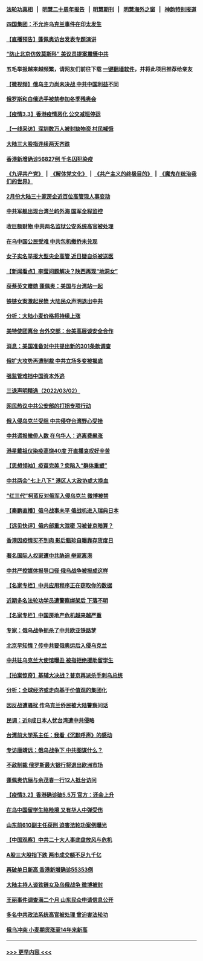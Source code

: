 #### [法轮功真相](https://github.com/gfw-breaker/truth/blob/master/README.md?t=0) &nbsp;&nbsp;|&nbsp;&nbsp; [明慧二十周年报告](https://github.com/gfw-breaker/mh-reports/blob/master/README.md?t=0) &nbsp;&nbsp;|&nbsp;&nbsp;[明慧期刊](https://github.com/gfw-breaker/mh-qikan) &nbsp;&nbsp;|&nbsp;&nbsp; [明慧海外之窗](https://github.com/gfw-breaker/mh-news/blob/master/README.md?t=0) &nbsp;&nbsp;|&nbsp;&nbsp; [神韵特别报道](https://github.com/gfw-breaker/mh-news/blob/master/shenyun.md?t=0)
#### [四国集团：不允许乌克兰事件在印太发生](../pages/nsc413/n13619911.md?t=03040501) 
#### [【直播预告】蓬佩奥访台发表专题演讲](../pages/nsc413/n13619885.md?t=03040501) 
#### [“防止北京仿效莫斯科” 美议员提案震慑中共](../pages/nsc413/n13619750.md?t=03040501) 
#### 五毛举报越来越频繁，请网友们前往下载 [一键翻墙软件](https://github.com/gfw-breaker/ssr-accounts)，并将此项目推荐给亲友
#### [【微视频】俄乌主力尚未决战 中共中国利益不同](../pages/nsc413/n13619648.md?t=03040501) 
#### [俄罗斯和白俄选手被禁参加冬季残奥会](../pages/nsc413/n13619260.md?t=03040501) 
#### [【疫情3.3】香港疫情恶化 公交减班停运](../pages/nsc413/n13619007.md?t=03040501) 
#### [【一线采访】深圳数万人被封缺物资 村民喊饿](../pages/nsc413/n13618881.md?t=03040501) 
#### [大陆三大股指连续两天齐跌](../pages/nsc413/n13618931.md?t=03040501) 
#### [香港新增确诊56827例 千名囚犯染疫](../pages/nsc413/n13618957.md?t=03040501) 
#### [《九评共产党》](https://github.com/begood0513/9ping.md/blob/master/README.md) &nbsp;|&nbsp; [《解体党文化》](../../../../jtdwh.md/blob/master/README.md)  &nbsp;|&nbsp; [《共产主义的终极目的》](../../../../gczydzjmd.md/blob/master/README.md) &nbsp;|&nbsp; [《魔鬼在统治我们的世界》](../../../../mgztzwmdsj.md/blob/master/README.md) 
#### [2月份大陆三十家房企近百位高管现人事变动](../pages/nsc413/n13618108.md?t=03040501) 
#### [中共军舰出现台湾兰屿外海 国军全程监控](../pages/nsc413/n13618585.md?t=03040501) 
#### [收巨额财物 中共两名监狱公安系统高官被处理](../pages/nsc413/n13618780.md?t=03040501) 
#### [在乌中国公民受难 中共包机撤侨未兑现](../pages/nsc413/n13617972.md?t=03040501) 
#### [女子实名举报大型央企高管 近日疑自杀被送医](../pages/nsc413/n13618651.md?t=03040501) 
#### [【新闻看点】李莹问题解决？陕西再现“地洞女”](../pages/nsc413/n13616830.md?t=03040501) 
#### [获蔡英文赠勋 蓬佩奥：美国与台湾站一起](../pages/nsc413/n13617922.md?t=03040501) 
#### [铁链女案激起民愤 大陆民众声明退出中共](../pages/nsc413/n13617984.md?t=03040501) 
#### [分析：大陆小麦价格将持续上涨](../pages/nsc413/n13617548.md?t=03040501) 
#### [美特使团离台 台外交部：台美高层谈安全合作](../pages/nsc413/n13617947.md?t=03040501) 
#### [消息：美国准备对中共提出新的301条款调查](../pages/nsc413/n13617845.md?t=03040501) 
#### [俄扩大攻势再遭制裁 中共立场多变被揭底](../pages/nsc413/n13616977.md?t=03040501) 
#### [强监管难挡中国资本外逃](../pages/nsc413/n13617958.md?t=03040501) 
#### [三退声明精选（2022/03/02）](../pages/nsc413/n13617939.md?t=03040501) 
#### [网民热议中共公安部的打拐专项行动](../pages/nsc413/n13617647.md?t=03040501) 
#### [俄入侵乌克兰受阻 中共侵夺台湾野心受挫](../pages/nsc413/n13617309.md?t=03040501) 
#### [中共谎报撤侨人数 在乌华人：逃离费飙涨](../pages/nsc413/n13617858.md?t=03040501) 
#### [港星戴祖仪染疫高烧40度 开直播哀叹好辛苦](../pages/nsc413/n13617343.md?t=03040501) 
#### [【思想领袖】疫苗完美？您陷入“群体重塑”](../pages/nsc413/n13599774.md?t=03040501) 
#### [中共两会“七上八下” 港区人大政协或大换血](../pages/nsc413/n13617662.md?t=03040501) 
#### [“红三代”柯蓝反对俄军入侵乌克兰 微博被禁](../pages/nsc413/n13617296.md?t=03040501) 
#### [【秦鹏直播】俄乌战事未平 俄战机进入瑞典日本](../pages/nsc413/n13617338.md?t=03040501) 
#### [【远见快评】俄内部重大泄密 习被普京暗算？](../pages/nsc413/n13617286.md?t=03040501) 
#### [香港因疫情买不到肉 影后甄珍自曝靠存货度日](../pages/nsc413/n13617236.md?t=03040501) 
#### [著名国际人权家遭中共胁迫 举家离港](../pages/nsc413/n13615245.md?t=03040501) 
#### [中共严控媒体报导口径 俄乌战争被报成这样](../pages/nsc413/n13617186.md?t=03040501) 
#### [【名家专栏】中共应用程序正在窃取你的数据](../pages/nsc413/n13613981.md?t=03040501) 
#### [近期多名法轮功学员遭警察绑架后 下落不明](../pages/nsc413/n13616482.md?t=03040501) 
#### [【名家专栏】中国房地产危机越来越严重](../pages/nsc413/n13616602.md?t=03040501) 
#### [专家：俄乌战争扼杀了中共欧亚铁路梦](../pages/nsc413/n13617137.md?t=03040501) 
#### [北京早知情？传中共要俄奥运后入侵乌克兰](../pages/nsc413/n13617156.md?t=03040501) 
#### [中共驻乌克兰大使馆曝丑 被指拒绝援助留学生](../pages/nsc413/n13617102.md?t=03040501) 
#### [【拍案惊奇】基辅大决战？普京再派杀手刺乌总统](../pages/nsc413/n13616660.md?t=03040501) 
#### [分析：全球经济或走向基于价值观的集团化](../pages/nsc413/n13616013.md?t=03040501) 
#### [因反战遭骚扰 传乌克兰侨民被大陆警察问话](../pages/nsc413/n13616424.md?t=03040501) 
#### [民调：近8成日本人忧台湾遭中共侵略](../pages/nsc413/n13616956.md?t=03040501) 
#### [台湾前大学系主任：我看《沉默呼声》的感动](../pages/nsc413/n13616864.md?t=03040501) 
#### [专访唐靖远：俄乌战争下 中共图谋什么？](../pages/nsc413/n13616525.md?t=03040501) 
#### [不敌制裁 俄罗斯最大银行将退出欧洲市场](../pages/nsc413/n13616299.md?t=03040501) 
#### [蓬佩奥伉俪与余茂春一行12人抵台访问](../pages/nsc413/n13616426.md?t=03040501) 
#### [【疫情3.2】香港确诊破5.5万 官方：还会上升](../pages/nsc413/n13616098.md?t=03040501) 
#### [在乌中国留学生陷险境 又有华人中弹受伤](../pages/nsc413/n13616307.md?t=03040501) 
#### [山东前610副主任获刑 迫害法轮功案例曝光](../pages/nsc413/n13613775.md?t=03040501) 
#### [【中国观察】中共二十大人事底盘放风与危机](../pages/nsc413/n13616103.md?t=03040501) 
#### [A股三大股指下跌 两市成交额不足九千亿](../pages/nsc413/n13615992.md?t=03040501) 
#### [再破单日新高 香港新增确诊55353例](../pages/nsc413/n13616047.md?t=03040501) 
#### [大陆主持人谈铁链女及乌俄战争 微博被封](../pages/nsc413/n13616056.md?t=03040501) 
#### [王丽事件调查满二个月 山东民众申请信息公开](../pages/nsc413/n13615974.md?t=03040501) 
#### [多名中共政法系统高官被处理 曾迫害法轮功](../pages/nsc413/n13615955.md?t=03040501) 
#### [俄乌冲突 小麦期货涨至14年来新高](../pages/nsc413/n13615909.md?t=03040501) 

----
#### [ >>> 更早内容 <<< ](../indexes/nsc413-earlier.md)
